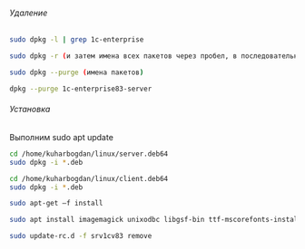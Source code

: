 
###### Удаление
```bash
sudo dpkg -l | grep 1c-enterprise

sudo dpkg -r (и затем имена всех пакетов через пробел, в последовательности снизу-вверх).

sudo dpkg --purge (имена пакетов)

dpkg --purge 1c-enterprise83-server
```

###### Установка

Выполним sudo apt update
```bash
cd /home/kuharbogdan/linux/server.deb64
sudo dpkg -i *.deb

cd /home/kuharbogdan/linux/client.deb64
sudo dpkg -i *.deb

sudo apt-get –f install

sudo apt install imagemagick unixodbc libgsf-bin ttf-mscorefonts-installer

sudo update-rc.d -f srv1cv83 remove
```
